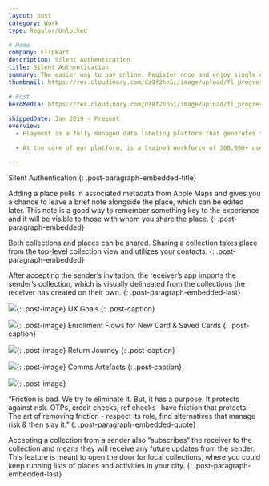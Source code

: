 ```yaml
---
layout: post
category: Work
type: Regular/Unlocked

# Home
company: Flipkart
description: Silent Authentication
title: Silent Authentication
summary: The easier way to pay online. Register once and enjoy single click payments. No OTP for transactions up to ₹2,000.
thumbnail: https://res.cloudinary.com/dz8f2hn5i/image/upload/fl_progressive/v1584287103/Silent%20Auth/Thumbnail_rucceg.png

# Post
heroMedia: https://res.cloudinary.com/dz8f2hn5i/image/upload/fl_progressive/v1584290177/Silent%20Auth/0_p2xsuh.png

shippedDate: Jan 2019 - Present
overview:
  - Playment is a fully managed data labeling platform that generates training data for computer vision models at scale using crowdsourcing. The motto is to empower companies in the Autonomous Vehicle, Drones, Mapping, and similar spaces with high precision annotation services. We are a young company backed by Y-Combinator and SAIF Partners; we have helped the likes of Nio, Didi Chuxing, University of Washington, Nuro, Drive.ai, and many more to fuel their vision of Autonomous Vehicles.

  - At the core of our platform, is a trained workforce of 300,000+ users (Players/Annotators) managed by their human intelligence experts who build annotation tasks on the training data and deliver results with assured quality.

---
```


Silent Authentication
{: .post-paragraph-embedded-title}

Adding a place pulls in associated metadata from Apple Maps and gives you a chance to leave a brief note alongside the place, which can be edited later. This note is a good way to remember something key to the experience and it will be visible to those with whom you share the place.
{: .post-paragraph-embedded}

Both collections and places can be shared. Sharing a collection takes place from the top-level collection view and utilizes your contacts.
{: .post-paragraph-embedded}

After accepting the sender’s invitation, the receiver’s app imports the sender’s collection, which is visually delineated from the collections the receiver has created on their own.
{: .post-paragraph-embedded-last}

<img src="https://res.cloudinary.com/dz8f2hn5i/image/upload/fl_progressive/v1584268570/Silent%20Auth/1_yoykly.png">{: .post-image}
UX Goals
{: .post-caption}

<img src="https://res.cloudinary.com/dz8f2hn5i/image/upload/fl_progressive/v1584268584/Silent%20Auth/2_dakdag.png">{: .post-image}
Enrollment Flows for New Card & Saved Cards
{: .post-caption}

<img src="https://res.cloudinary.com/dz8f2hn5i/image/upload/fl_progressive/v1584268584/Silent%20Auth/3_husvue.png">{: .post-image}
Return Journey
{: .post-caption}


<img src="https://res.cloudinary.com/dz8f2hn5i/image/upload/fl_progressive/v1584287296/Silent%20Auth/SA-Artefacts_e9cdsg.png">{: .post-image}
Comms Artefacts
{: .post-caption}


<img src="https://res.cloudinary.com/dz8f2hn5i/image/upload/fl_progressive/v1584269053/Silent%20Auth/4_1_dvqucv.png">{: .post-image}

“Friction is bad. We try to eliminate it. But, it has a purpose. It protects against risk. OTPs, credit checks, ref checks -have friction that protects. The art of removing friction - respect its role, find alternatives that manage risk & then slay it.”
{: .post-paragraph-embedded-quote}

Accepting a collection from a sender also “subscribes“ the receiver to the collection and means they will receive any future updates from the sender. This feature is meant to open the door for local collections, where you could keep running lists of places and activities in your city.
{: .post-paragraph-embedded-last}